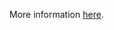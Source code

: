 More information [here](https://docs.prismacloud.io/en/enterprise-edition/policy-reference/aws-policies/aws-general-policies/ensure-aws-mqbroker-version-is-up-to-date).
